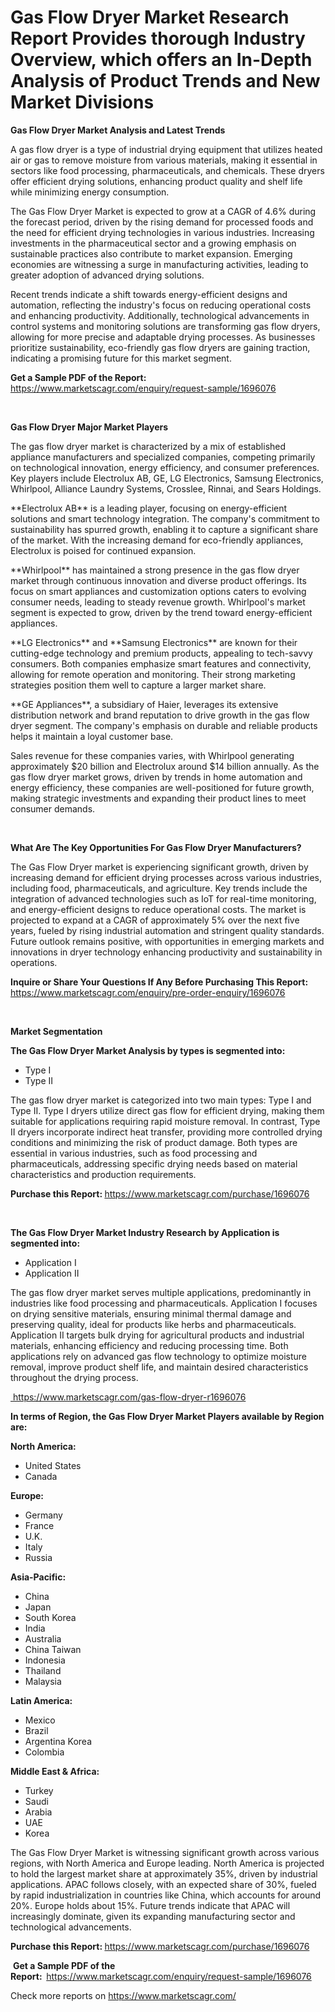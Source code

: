 <p><h1>Gas Flow Dryer Market Research Report Provides thorough Industry Overview, which offers an In-Depth Analysis of Product Trends and New Market Divisions</h1></p><p><strong>Gas Flow Dryer Market Analysis and Latest Trends</strong></p>
<p><p>A gas flow dryer is a type of industrial drying equipment that utilizes heated air or gas to remove moisture from various materials, making it essential in sectors like food processing, pharmaceuticals, and chemicals. These dryers offer efficient drying solutions, enhancing product quality and shelf life while minimizing energy consumption.</p><p>The Gas Flow Dryer Market is expected to grow at a CAGR of 4.6% during the forecast period, driven by the rising demand for processed foods and the need for efficient drying technologies in various industries. Increasing investments in the pharmaceutical sector and a growing emphasis on sustainable practices also contribute to market expansion. Emerging economies are witnessing a surge in manufacturing activities, leading to greater adoption of advanced drying solutions. </p><p>Recent trends indicate a shift towards energy-efficient designs and automation, reflecting the industry's focus on reducing operational costs and enhancing productivity. Additionally, technological advancements in control systems and monitoring solutions are transforming gas flow dryers, allowing for more precise and adaptable drying processes. As businesses prioritize sustainability, eco-friendly gas flow dryers are gaining traction, indicating a promising future for this market segment.</p></p>
<p><strong>Get a Sample PDF of the Report:&nbsp;</strong> <a href="https://www.marketscagr.com/enquiry/request-sample/1696076?utm_campaign=2003&utm_medium=2&utm_source=Github&utm_content=ia&utm_term=08012025&utm_id=gas-flow-dryer">https://www.marketscagr.com/enquiry/request-sample/1696076</a></p>
<p>&nbsp;</p>
<p><strong>Gas Flow Dryer Major Market Players</strong></p>
<p><p>The gas flow dryer market is characterized by a mix of established appliance manufacturers and specialized companies, competing primarily on technological innovation, energy efficiency, and consumer preferences. Key players include Electrolux AB, GE, LG Electronics, Samsung Electronics, Whirlpool, Alliance Laundry Systems, Crosslee, Rinnai, and Sears Holdings.</p><p>**Electrolux AB** is a leading player, focusing on energy-efficient solutions and smart technology integration. The company's commitment to sustainability has spurred growth, enabling it to capture a significant share of the market. With the increasing demand for eco-friendly appliances, Electrolux is poised for continued expansion.</p><p>**Whirlpool** has maintained a strong presence in the gas flow dryer market through continuous innovation and diverse product offerings. Its focus on smart appliances and customization options caters to evolving consumer needs, leading to steady revenue growth. Whirlpool's market segment is expected to grow, driven by the trend toward energy-efficient appliances.</p><p>**LG Electronics** and **Samsung Electronics** are known for their cutting-edge technology and premium products, appealing to tech-savvy consumers. Both companies emphasize smart features and connectivity, allowing for remote operation and monitoring. Their strong marketing strategies position them well to capture a larger market share.</p><p>**GE Appliances**, a subsidiary of Haier, leverages its extensive distribution network and brand reputation to drive growth in the gas flow dryer segment. The company's emphasis on durable and reliable products helps it maintain a loyal customer base.</p><p>Sales revenue for these companies varies, with Whirlpool generating approximately $20 billion and Electrolux around $14 billion annually. As the gas flow dryer market grows, driven by trends in home automation and energy efficiency, these companies are well-positioned for future growth, making strategic investments and expanding their product lines to meet consumer demands.</p></p>
<p>&nbsp;</p>
<p><strong>What Are The Key Opportunities For Gas Flow Dryer Manufacturers?</strong></p>
<p><p>The Gas Flow Dryer market is experiencing significant growth, driven by increasing demand for efficient drying processes across various industries, including food, pharmaceuticals, and agriculture. Key trends include the integration of advanced technologies such as IoT for real-time monitoring, and energy-efficient designs to reduce operational costs. The market is projected to expand at a CAGR of approximately 5% over the next five years, fueled by rising industrial automation and stringent quality standards. Future outlook remains positive, with opportunities in emerging markets and innovations in dryer technology enhancing productivity and sustainability in operations.</p></p>
<p><strong>Inquire or Share Your Questions If Any Before Purchasing This Report:</strong> <a href="https://www.marketscagr.com/enquiry/pre-order-enquiry/1696076?utm_campaign=2003&utm_medium=2&utm_source=Github&utm_content=ia&utm_term=08012025&utm_id=gas-flow-dryer">https://www.marketscagr.com/enquiry/pre-order-enquiry/1696076</a></p>
<p>&nbsp;</p>
<p><strong>Market Segmentation</strong></p>
<p><strong>The Gas Flow Dryer Market Analysis by types is segmented into:</strong></p>
<p><ul><li>Type I</li><li>Type II</li></ul></p>
<p><p>The gas flow dryer market is categorized into two main types: Type I and Type II. Type I dryers utilize direct gas flow for efficient drying, making them suitable for applications requiring rapid moisture removal. In contrast, Type II dryers incorporate indirect heat transfer, providing more controlled drying conditions and minimizing the risk of product damage. Both types are essential in various industries, such as food processing and pharmaceuticals, addressing specific drying needs based on material characteristics and production requirements.</p></p>
<p><strong>Purchase this Report:&nbsp;</strong><a href="https://www.marketscagr.com/purchase/1696076?utm_campaign=2003&utm_medium=2&utm_source=Github&utm_content=ia&utm_term=08012025&utm_id=gas-flow-dryer">https://www.marketscagr.com/purchase/1696076</a></p>
<p>&nbsp;</p>
<p><strong>The Gas Flow Dryer Market Industry Research by Application is segmented into:</strong></p>
<p><ul><li>Application I</li><li>Application II</li></ul></p>
<p><p>The gas flow dryer market serves multiple applications, predominantly in industries like food processing and pharmaceuticals. Application I focuses on drying sensitive materials, ensuring minimal thermal damage and preserving quality, ideal for products like herbs and pharmaceuticals. Application II targets bulk drying for agricultural products and industrial materials, enhancing efficiency and reducing processing time. Both applications rely on advanced gas flow technology to optimize moisture removal, improve product shelf life, and maintain desired characteristics throughout the drying process.</p></p>
<p><a href="https://www.marketscagr.com/gas-flow-dryer-r1696076?utm_campaign=2003&utm_medium=2&utm_source=Github&utm_content=ia&utm_term=08012025&utm_id=gas-flow-dryer">&nbsp;https://www.marketscagr.com/gas-flow-dryer-r1696076</a></p>
<p><strong>In terms of Region, the Gas Flow Dryer Market Players available by Region are:</strong></p>
<p>
    <p> <strong> North America: </strong>
        <ul>
            <li>United States</li>
            <li>Canada</li>
        </ul>
        </p> 
    <p> <strong> Europe: </strong>
        <ul>
            <li>Germany</li>
            <li>France</li>
            <li>U.K.</li>
            <li>Italy</li>
            <li>Russia</li>
        </ul>
        </p> 
    <p> <strong> Asia-Pacific: </strong>
        <ul>
            <li>China</li>
            <li>Japan</li>
            <li>South Korea</li>
            <li>India</li>
            <li>Australia</li>
            <li>China Taiwan</li>
            <li>Indonesia</li>
            <li>Thailand</li>
            <li>Malaysia</li>
        </ul>
        </p> 
    <p> <strong> Latin America: </strong>
        <ul>
            <li>Mexico</li>
            <li>Brazil</li>
            <li>Argentina Korea</li>
            <li>Colombia</li>
        </ul>
        </p> 
    <p> <strong> Middle East & Africa: </strong>
        <ul>
            <li>Turkey</li>
            <li>Saudi</li>
            <li>Arabia</li>
            <li>UAE</li>
            <li>Korea</li>
        </ul>
    </p>
    </p>
<p><p>The Gas Flow Dryer Market is witnessing significant growth across various regions, with North America and Europe leading. North America is projected to hold the largest market share at approximately 35%, driven by industrial applications. APAC follows closely, with an expected share of 30%, fueled by rapid industrialization in countries like China, which accounts for around 20%. Europe holds about 15%. Future trends indicate that APAC will increasingly dominate, given its expanding manufacturing sector and technological advancements.</p></p>
<p><strong>Purchase this Report: </strong><a href="https://www.marketscagr.com/purchase/1696076?utm_campaign=2003&utm_medium=2&utm_source=Github&utm_content=ia&utm_term=08012025&utm_id=gas-flow-dryer">https://www.marketscagr.com/purchase/1696076</a></p>
<p>&nbsp;<strong>Get a Sample PDF of the Report:&nbsp;&nbsp;</strong><a href="https://www.marketscagr.com/enquiry/request-sample/1696076?utm_campaign=2003&utm_medium=2&utm_source=Github&utm_content=ia&utm_term=08012025&utm_id=gas-flow-dryer">https://www.marketscagr.com/enquiry/request-sample/1696076</a></p>
<p><strong></strong></p>
<p>Check more reports on <a href="https://www.marketscagr.com/?utm_campaign=2003&utm_medium=2&utm_source=Github&utm_content=ia&utm_term=08012025&utm_id=gas-flow-dryer">https://www.marketscagr.com/</a></p>